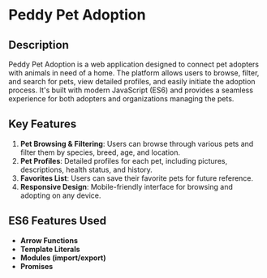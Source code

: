 # Peddy Pet Adoption

## Description
Peddy Pet Adoption is a web application designed to connect pet adopters with animals in need of a home. The platform allows users to browse, filter, and search for pets, view detailed profiles, and easily initiate the adoption process. It's built with modern JavaScript (ES6) and provides a seamless experience for both adopters and organizations managing the pets.

## Key Features
1. **Pet Browsing & Filtering**: Users can browse through various pets and filter them by species, breed, age, and location.
2. **Pet Profiles**: Detailed profiles for each pet, including pictures, descriptions, health status, and history.
3. **Favorites List**: Users can save their favorite pets for future reference.
4. **Responsive Design**: Mobile-friendly interface for browsing and adopting on any device.

## ES6 Features Used
- **Arrow Functions**
- **Template Literals**
- **Modules (import/export)**
- **Promises**

